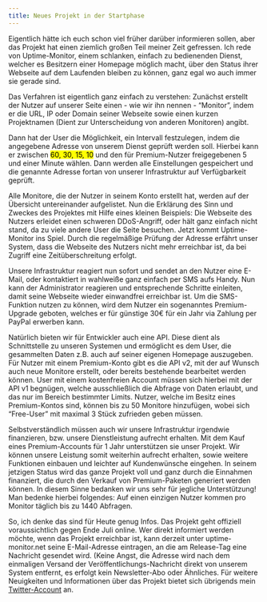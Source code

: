```yaml
---
title: Neues Projekt in der Startphase
---
```


Eigentlich hätte ich euch schon viel früher darüber informieren sollen, aber das Projekt hat einen ziemlich großen Teil meiner Zeit gefressen. Ich rede von Uptime-Monitor, einem schlanken, einfach zu bedienenden Dienst, welcher es Besitzern einer Homepage möglich macht, über den Status ihrer Webseite auf dem Laufenden bleiben zu können, ganz egal wo auch immer sie gerade sind.

Das Verfahren ist eigentlich ganz einfach zu verstehen: Zunächst erstellt der Nutzer auf unserer Seite einen - wie wir ihn nennen - “Monitor”, indem er die URL, IP oder Domain seiner Webseite sowie einen kurzen Projektnamen (Dient zur Unterscheidung von anderen Monitoren) angibt.

Dann hat der User die Möglichkeit, ein Intervall festzulegen, indem die angegebene Adresse von unserem Dienst geprüft werden soll. Hierbei kann er zwischen <mark>60, 30, 15, 10</mark> und den für Premium-Nutzer freigegebenen 5 und einer Minute wählen. Dann werden alle Einstellungen gespeichert und die genannte Adresse fortan von unserer Infrastruktur auf Verfügbarkeit geprüft.

Alle Monitore, die der Nutzer in seinem Konto erstellt hat, werden auf der Übersicht untereinander aufgelistet. Nun die Erklärung des Sinn und Zweckes des Projektes mit Hilfe eines kleinen Beispiels: Die Webseite des Nutzers erleidet einen schweren DDoS-Angriff, oder hält ganz einfach nicht stand, da zu viele andere User die Seite besuchen. Jetzt kommt Uptime-Monitor ins Spiel. Durch die regelmäßige Prüfung der Adresse erfährt unser System, dass die Webseite des Nutzers nicht mehr erreichbar ist, da bei Zugriff eine Zeitüberschreitung erfolgt.

Unsere Infrastruktur reagiert nun sofort und sendet an den Nutzer eine E-Mail, oder kontaktiert in wahlweiße ganz einfach per SMS aufs Handy. Nun kann der Administrator reagieren und entsprechende Schritte einleiten, damit seine Webseite wieder einwandfrei erreichbar ist. Um die SMS-Funktion nutzen zu können, wird dem Nutzer ein sogenanntes Premium-Upgrade geboten, welches er für günstige 30€ für ein Jahr via Zahlung per PayPal erwerben kann.

Natürlich bieten wir für Entwickler auch eine API. Diese dient als Schnittstelle zu unseren Systemen und ermöglicht es dem User, die gesammelten Daten z.B. auch auf seiner eigenen Homepage auszugeben. Für Nutzer mit einem Premium-Konto gibt es die API v2, mit der auf Wunsch auch neue Monitore erstellt, oder bereits bestehende bearbeitet werden können. User mit einem kostenfreien Account müssen sich hierbei mit der API v1 begnügen, welche ausschließlich die Abfrage von Daten erlaubt, und das nur im Bereich bestimmter Limits. Nutzer, welche im Besitz eines Premium-Kontos sind, können bis zu 50 Monitore hinzufügen, wobei sich “Free-User” mit maximal 3 Stück zufrieden geben müssen.

Selbstverständlich müssen auch wir unsere Infrastruktur irgendwie finanzieren, bzw. unsere Dienstleistung aufrecht erhalten. Mit dem Kauf eines Premium-Accounts für 1 Jahr unterstützen sie unser Projekt. Wir können unsere Leistung somit weiterhin aufrecht erhalten, sowie weitere Funktionen einbauen und leichter auf Kundenwünsche eingehen. In seinem jetzigen Status wird das ganze Projekt voll und ganz durch die Einnahmen finanziert, die durch den Verkauf von Premium-Paketen generiert werden können. In diesem Sinne bedanken wir uns sehr für jegliche Unterstützung! Man bedenke hierbei folgendes: Auf einen einzigen Nutzer kommen pro Monitor täglich bis zu 1440 Abfragen.

So, ich denke das sind für Heute genug Infos. Das Projekt geht offiziell voraussichtlich gegen Ende Juli online. Wer direkt informiert werden möchte, wenn das Projekt erreichbar ist, kann derzeit unter uptime-monitor.net seine E-Mail-Adresse eintragen, an die am Release-Tag eine Nachricht gesendet wird. (Keine Angst, die Adresse wird nach dem einmaligen Versand der Veröffentlichungs-Nachricht direkt von unserem System entfernt, es erfolgt kein Newsletter-Abo oder Ähnliches. Für weitere Neuigkeiten und Informationen über das Projekt bietet sich übrigends mein [Twitter-Account][1] an.

[1]: https://twitter.com/lmprht